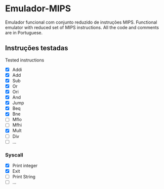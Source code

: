 # Emulador-MIPS
Emulador funcional com conjunto reduzido de instruções MIPS.
Functional emulator with reduced set of MIPS instructions. All the code and comments are in Portuguese.

## Instruções testadas
Tested instructions

- [x]   Addi
- [x]   Add
- [x]   Sub
- [x]   Or
- [x]   Ori
- [x]   And
- [x]   Jump
- [x]   Beq
- [x]   Bne
- [ ]   Mflo
- [ ]   Mfhi
- [x]   Mult
- [ ]   Div
- [ ]   ...

### Syscall

- [x]   Print integer
- [x]   Exit
- [ ]   Print String
- [ ]   ...
